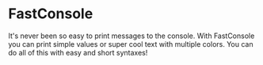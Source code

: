 # FastConsole
It's never been so easy to print messages to the console. With FastConsole you can print simple values or super cool text with multiple colors. You can do all of this with easy and short syntaxes!
